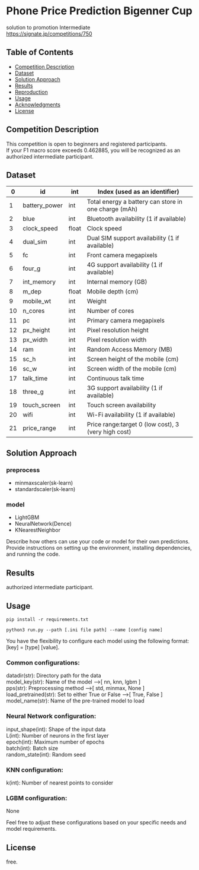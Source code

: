 # Phone Price Prediction Bigenner Cup

solution to promotion Intermediate  
https://signate.jp/competitions/750


## Table of Contents

- [Competition Description](#competition-description)
- [Dataset](#dataset)
- [Solution Approach](#solution-approach)
- [Results](#results)
- [Reproduction](#reproduction)
- [Usage](#usage)
- [Acknowledgments](#acknowledgments)
- [License](#license)


## Competition Description

This competition is open to beginners and registered participants.  
If your F1 macro score exceeds 0.462885, you will be recognized as an authorized intermediate participant.


## Dataset

| 0  | id            | int | Index (used as an identifier)                        |  
|----|---------------|-----|------------------------------------------------------|  
| 1  | battery_power | int | Total energy a battery can store in one charge (mAh) |  
| 2  | blue          | int | Bluetooth availability (1 if available)              |  
| 3  | clock_speed   | float | Clock speed                                        |  
| 4  | dual_sim      | int | Dual SIM support availability (1 if available)       |  
| 5  | fc            | int | Front camera megapixels                              |  
| 6  | four_g        | int | 4G support availability (1 if available)             |  
| 7  | int_memory    | int | Internal memory (GB)                                 |  
| 8  | m_dep         | float | Mobile depth (cm)                                  |  
| 9  | mobile_wt     | int | Weight                                               |  
| 10 | n_cores       | int | Number of cores                                      |  
| 11 | pc            | int | Primary camera megapixels                            |  
| 12 | px_height     | int | Pixel resolution height                              |  
| 13 | px_width      | int | Pixel resolution width                               |  
| 14 | ram           | int | Random Access Memory (MB)                            |  
| 15 | sc_h          | int | Screen height of the mobile (cm)                     |  
| 16 | sc_w          | int | Screen width of the mobile (cm)                      |  
| 17 | talk_time     | int | Continuous talk time                                 |  
| 18 | three_g       | int | 3G support availability (1 if available)             |  
| 19 | touch_screen  | int | Touch screen availability                            |  
| 20 | wifi          | int | Wi-Fi availability (1 if available)                  |  
| 21 | price_range   | int | Price range:target 0 (low cost), 3 (very high cost)  |


## Solution Approach

### preprocess
- minmaxscaler(sk-learn)
- standardscaler(sk-learn)

### model
- LightGBM
- NeuralNetwork(Dence)
- KNearestNeighbor

Describe how others can use your code or model for their own predictions. Provide instructions on setting up the environment, installing dependencies, and running the code.
## Results

authorized intermediate participant.


## Usage

```
pip install -r requirements.txt
```

```
python3 run.py --path [.ini file path] --name [config name]
```
You have the flexibility to configure each model using the following format: [key] = [type] [value].  

### Common configurations:  
datadir(str): Directory path for the data  
model_key(str): Name of the model -->[ nn, knn, lgbm ]  
pps(str): Preprocessing method -->[ std, minmax, None ]  
load_pretrained(str): Set to either True or False -->[ True, False ]  
model_name(str): Name of the pre-trained model to load  

### Neural Network configuration:
input_shape(int): Shape of the input data  
L(int): Number of neurons in the first layer  
epoch(int): Maximum number of epochs  
batch(int): Batch size  
random_state(int): Random seed  

### KNN configuration:
k(int): Number of nearest points to consider  

### LGBM configuration:
None

Feel free to adjust these configurations based on your specific needs and model requirements.

## License

free.
